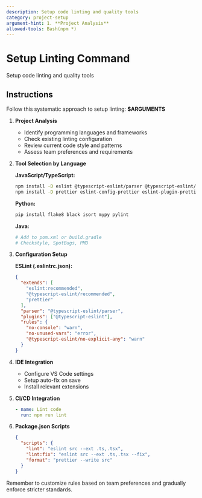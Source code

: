 ```yaml
---
description: Setup code linting and quality tools
category: project-setup
argument-hint: 1. **Project Analysis**
allowed-tools: Bash(npm *)
---
```


# Setup Linting Command

Setup code linting and quality tools

## Instructions

Follow this systematic approach to setup linting: **$ARGUMENTS**

1. **Project Analysis**
   - Identify programming languages and frameworks
   - Check existing linting configuration
   - Review current code style and patterns
   - Assess team preferences and requirements

2. **Tool Selection by Language**

   **JavaScript/TypeScript:**
   ```bash
   npm install -D eslint @typescript-eslint/parser @typescript-eslint/eslint-plugin
   npm install -D prettier eslint-config-prettier eslint-plugin-prettier
   ```

   **Python:**
   ```bash
   pip install flake8 black isort mypy pylint
   ```

   **Java:**
   ```bash
   # Add to pom.xml or build.gradle
   # Checkstyle, SpotBugs, PMD
   ```

3. **Configuration Setup**

   **ESLint (.eslintrc.json):**
   ```json
   {
     "extends": [
       "eslint:recommended",
       "@typescript-eslint/recommended",
       "prettier"
     ],
     "parser": "@typescript-eslint/parser",
     "plugins": ["@typescript-eslint"],
     "rules": {
       "no-console": "warn",
       "no-unused-vars": "error",
       "@typescript-eslint/no-explicit-any": "warn"
     }
   }
   ```

4. **IDE Integration**
   - Configure VS Code settings
   - Setup auto-fix on save
   - Install relevant extensions

5. **CI/CD Integration**
   ```yaml
   - name: Lint code
     run: npm run lint
   ```

6. **Package.json Scripts**
   ```json
   {
     "scripts": {
       "lint": "eslint src --ext .ts,.tsx",
       "lint:fix": "eslint src --ext .ts,.tsx --fix",
       "format": "prettier --write src"
     }
   }
   ```

Remember to customize rules based on team preferences and gradually enforce stricter standards.